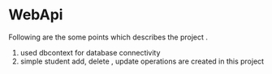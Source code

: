 # WebApi
Following are the some points which describes the project .
1) used dbcontext for database connectivity 
2) simple student add, delete , update operations are created in this project 

